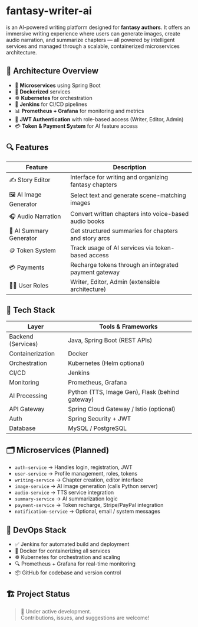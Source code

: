
# fantasy-writer-ai
is an AI-powered writing platform designed for **fantasy authors**. It offers an immersive writing experience where users can generate images, create audio narration, and summarize chapters — all powered by intelligent services and managed through a scalable, containerized microservices architecture.

## 🧱 Architecture Overview

- 🧩 **Microservices** using Spring Boot
- 🐳 **Dockerized** services
- ☸️ **Kubernetes** for orchestration
- 🔧 **Jenkins** for CI/CD pipelines
- 📊 **Prometheus + Grafana** for monitoring and metrics
- 🔐 **JWT Authentication** with role-based access (Writer, Editor, Admin)
- 💳 **Token & Payment System** for AI feature access

## 🔍 Features

| Feature               | Description                                                  |
|-----------------------|--------------------------------------------------------------|
| ✍️ Story Editor         | Interface for writing and organizing fantasy chapters       |
| 🖼️ AI Image Generator   | Select text and generate scene-matching images             |
| 🎧 Audio Narration     | Convert written chapters into voice-based audio books        |
| 🧠 AI Summary Generator | Get structured summaries for chapters and story arcs        |
| 🪙 Token System        | Track usage of AI services via token-based access           |
| 💳 Payments            | Recharge tokens through an integrated payment gateway        |
| 🧑‍💻 User Roles         | Writer, Editor, Admin (extensible architecture)             |

## 🧰 Tech Stack

| Layer            | Tools & Frameworks                                           |
|------------------|--------------------------------------------------------------|
| Backend (Services) | Java, Spring Boot (REST APIs)                               |
| Containerization | Docker                                                       |
| Orchestration    | Kubernetes (Helm optional)                                   |
| CI/CD            | Jenkins                                                      |
| Monitoring       | Prometheus, Grafana                                          |
| AI Processing    | Python (TTS, Image Gen), Flask (behind gateway)              |
| API Gateway      | Spring Cloud Gateway / Istio (optional)                      |
| Auth             | Spring Security + JWT                                        |
| Database         | MySQL / PostgreSQL                                           |

## 🗂️ Microservices (Planned)

- `auth-service` → Handles login, registration, JWT
- `user-service` → Profile management, roles, tokens
- `writing-service` → Chapter creation, editor interface
- `image-service` → AI image generation (calls Python server)
- `audio-service` → TTS service integration
- `summary-service` → AI summarization logic
- `payment-service` → Token recharge, Stripe/PayPal integration
- `notification-service` → Optional, email / system messages

## 🚀 DevOps Stack

- ✅ Jenkins for automated build and deployment
- 🐳 Docker for containerizing all services
- ☸️ Kubernetes for orchestration and scaling
- 🔍 Prometheus + Grafana for real-time monitoring
- 📦 GitHub for codebase and version control

## 🏗️ Project Status

> 🚧 Under active development.  
> Contributions, issues, and suggestions are welcome!

